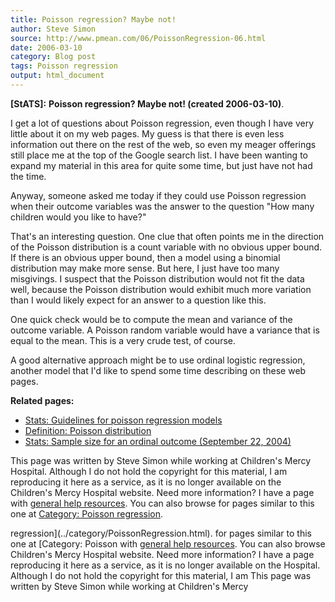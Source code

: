```yaml
---
title: Poisson regression? Maybe not!
author: Steve Simon
source: http://www.pmean.com/06/PoissonRegression-06.html
date: 2006-03-10
category: Blog post
tags: Poisson regression
output: html_document
---
```

**[StATS]:** **Poisson regression? Maybe not!
(created 2006-03-10)**.

I get a lot of questions about Poisson regression, even though I have
very little about it on my web pages. My guess is that there is even
less information out there on the rest of the web, so even my meager
offerings still place me at the top of the Google search list. I have
been wanting to expand my material in this area for quite some time, but
just have not had the time.

Anyway, someone asked me today if they could use Poisson regression when
their outcome variables was the answer to the question \"How many
children would you like to have?\"

That\'s an interesting question. One clue that often points me in the
direction of the Poisson distribution is a count variable with no
obvious upper bound. If there is an obvious upper bound, then a model
using a binomial distribution may make more sense. But here, I just have
too many misgivings. I suspect that the Poisson distribution would not
fit the data well, because the Poisson distribution would exhibit much
more variation than I would likely expect for an answer to a question
like this.

One quick check would be to compute the mean and variance of the outcome
variable. A Poisson random variable would have a variance that is equal
to the mean. This is a very crude test, of course.

A good alternative approach might be to use ordinal logistic regression,
another model that I\'d like to spend some time describing on these web
pages.

**Related pages:**

-   [Stats: Guidelines for poisson regression
    models](../model/poisson.asp)
-   [Definition: Poisson
    distribution](www.childrensmercy.org/definitions/poisson.htm)
-   [Stats: Sample size for an ordinal outcome (September
    22, 2004)](http://www.childrensmercy.org/stats/weblog2004/OrdinalLogistic.asp)

This page was written by Steve Simon while working at Children\'s Mercy
Hospital. Although I do not hold the copyright for this material, I am
reproducing it here as a service, as it is no longer available on the
Children\'s Mercy Hospital website. Need more information? I have a page
with [general help resources](../GeneralHelp.html). You can also browse
for pages similar to this one at [Category: Poisson
regression](../category/PoissonRegression.html).
<!---More--->
regression](../category/PoissonRegression.html).
for pages similar to this one at [Category: Poisson
with [general help resources](../GeneralHelp.html). You can also browse
Children\'s Mercy Hospital website. Need more information? I have a page
reproducing it here as a service, as it is no longer available on the
Hospital. Although I do not hold the copyright for this material, I am
This page was written by Steve Simon while working at Children\'s Mercy

<!---Do not use
**[StATS]:** **Poisson regression? Maybe not!
This page was written by Steve Simon while working at Children\'s Mercy
Hospital. Although I do not hold the copyright for this material, I am
reproducing it here as a service, as it is no longer available on the
Children\'s Mercy Hospital website. Need more information? I have a page
with [general help resources](../GeneralHelp.html). You can also browse
for pages similar to this one at [Category: Poisson
regression](../category/PoissonRegression.html).
--->

